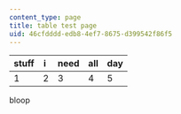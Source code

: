 ```yaml
---
content_type: page
title: table test page
uid: 46cfdddd-edb8-4ef7-8675-d399542f86f5
---
```

| stuff | i  | need | all | day |
| --- | --- | --- | --- | --- |
| 1 | 2 | 3 | 4 | 5 |

bloop
